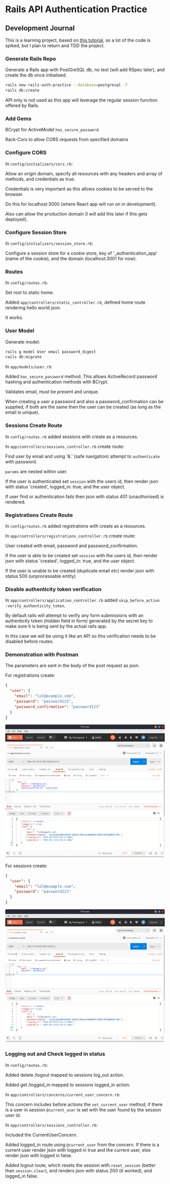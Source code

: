 # Rails API Authentication Practice

## Development Journal

This is a learning project, based on [this tutorial](https://www.youtube.com/playlist?list=PLgYiyoyNPrv_yNp5Pzsx0A3gQ8-tfg66j), so a lot of the code is spiked, but I plan to return and TDD the project.

### Generate Rails Repo

Generate a Rails app with PostGreSQL db, no test (will add RSpec later), and create the db once initialised.

```bash
rails new rails-auth-practice --database=postgresql -T
rails db:create
```

API only is not used as this app will leverage the regular session function offered by Rails.

### Add Gems

BCrypt for ActiveModel `has_secure_password`.

Rack-Cors to allow CORS requests from specified domains

### Configure CORS

In `config/initializers/cors.rb`:

Allow an origin domain, specify all resources with any headers and array of methods, and credentials as true.

Credentials is very important as this allows cookies to be served to the browser.

Do this for localhost:3000 (where React app will run on in development).

Also can allow the production domain (I will add this later if this gets deployed).

### Configure Session Store

In `config/initializers/session_store.rb`:

Configure a session store for a cookie store, key of '\_authentication_app' (name of the cookie), and the domain (localhost:3001 for now).

### Routes

In `config/routes.rb`:

Set root to static home.

Added `app/controllers/static_controller.rb`, defined home route rendering hello world json.

It works.

### User Model

Generate model:

```bash
rails g model User email password_digest
rails db:migrate
```

In `app/models/user.rb`:

Added `has_secure_password` method. This allows ActiveRecord password hashing and authentication methods with BCrypt.

Validates email, must be present and unique.

When creating a user a password and also a password_confirmation can be supplied, if both are the same then the user can be created (as long as the email is unique).

### Sessions Create Route

In `config/routes.rb` added sessions with create as a resources.

In `app/controllers/sessions_controller.rb` create route:

Find user by email and using '&.' (safe navigation) attempt to `authenticate` with password.

`params` are nested within user.

If the user is authenticated set `session` with the users id, then render json with status 'created', logged_in: true, and the user object.

If user find or authentication fails then json with status 401 (unauthorised) is rendered.

### Registrations Create Route

In `config/routes.rb` added registrations with create as a resources.

In `app/controllers/registrations_controller.rb` create route:

User created with email, password and password_confirmation.

If the user is able to be created set `session` with the users id, then render json with status 'created', logged_in: true, and the user object.

If the user is unable to be created (duplicate email etc) render json with status 500 (unprocessable entity)

### Disable authenticity token verification

In `app/controllers/application_controller.rb` added `skip_before_action :verify_authenticity_token`.

By default rails will attempt to verify any form submissions with an authenticity token (hidden field in form) generated by the secret key to make sure it is being sent by the actual rails app.

In this case we will be using it like an API so this verification needs to be disabled before routes.

### Demonstration with Postman

The parameters are sent in the body of the post request as json.

For registrations create:

```json
{
  "user": {
    "email": "lol@example.com",
    "password": "password123",
    "password_confirmation": "password123"
  }
}
```

![Registrations create post request](images/Postman-registrations-create.png)

For sessions create:

```json
{
  "user": {
    "email": "lol@example.com",
    "password": "password123"
  }
}
```

![Sessions create post request](images/Postman-sessions-create.png)

### Logging out and Check logged in status

In `config/routes.rb`:

Added delete /logout mapped to sessions log_out action.

Added get /logged_in mapped to sessions logged_in action.

In `app/controllers/concerns/current_user_concern.rb`:

This concern includes before actions the `set_current_user` method, if there is a user in session `@current_user` is set with the user found by the session user id.

In `app/controllers/sessions_controller.rb`:

Included the CurrentUserConcern.

Added logged_in route using `@current_user` from the concern. If there is a current user render json with logged in true and the current user, else render json with logged in false.

Added logout route, which resets the session with `reset_session` (better than `session.clear`), and renders json with status 200 (it worked), and logged_in false.


